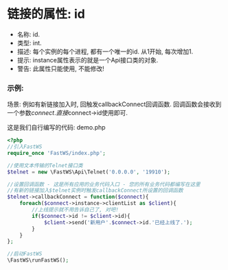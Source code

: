 # 链接的属性: id

- 名称: id.
- 类型: int.
- 描述: 每个实例的每个进程, 都有一个唯一的id. 从1开始, 每次增加1.
- 提示: instance属性表示的就是一个Api接口类的对象.
- 警告: 此属性只能使用, 不能修改!

### 示例:
场景: 例如有新链接加入时, 回触发callbackConnect回调函数. 回调函数会接收到一个参数$connect. 直接$connect->id使用即可.

这是我们自行编写的代码: demo.php
```php
<?php
//引入FastWS
require_once 'FastWS/index.php';

//使用文本传输的Telnet接口类
$telnet = new \FastWS\Api\Telnet('0.0.0.0', '19910');

//设置回调函数 - 这是所有应用的业务代码入口 - 您的所有业务代码都编写在这里
//有新的链接加入$telnet实例时触发callbackConnect所设置的回调函数
$telnet->callbackConnect = function($connect){
    foreach($connect->instance->clientList as $client){
        //上线提示就不用告诉自己了, 对吧!
        if($connect->id != $client->id){
            $client->send('新用户'.$connect->id.'已经上线了.');   
        }
    }
};

//启动FastWS
\FastWS\runFastWS();
```